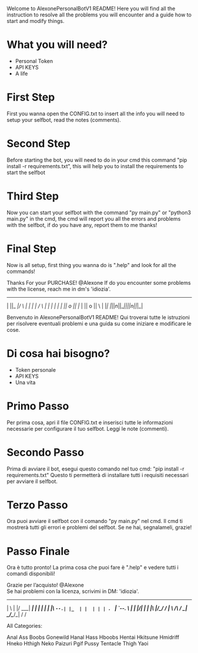 Welcome to AlexonePersonalBotV1 README!
Here you will find all the instruction to resolve all the problems you will encounter 
and a guide how to start and modify things.

# What you will need?

- Personal Token
- API KEYS
- A life

# First Step
First you wanna open the CONFIG.txt to insert all the info you will need to setup your selfbot,
read the notes (comments).

# Second Step
Before starting the bot, you will need to do in your cmd this command "pip install -r requirements.txt",
this will help you to install the requirements to start the selfbot

# Third Step
Now you can start your selfbot with the command "py main.py" or "python3 main.py" in the cmd, the cmd will report you all the errors
and problems with the selfbot, if do you have any, report them to me thanks!

# Final Step
Now is all setup, first thing you wanna do is ".help" and look for all the commands!

Thanks For your PURCHASE! @Alexone
If do you encounter some problems with the license, reach me in dm's 'idiozia'.

 _  ___  _   _    _   _   _  _ 
| ||_ _|/ \ | |  | | / \ | \| |
| | | || o || |_ | || o || \\ |
|_| |_||_n_||___||_||_n_||_|\_|
                               
Benvenuto in AlexonePersonalBotV1 README!
Qui troverai tutte le istruzioni per risolvere eventuali problemi
e una guida su come iniziare e modificare le cose.

# Di cosa hai bisogno?

- Token personale
- API KEYS
- Una vita

# Primo Passo
Per prima cosa, apri il file CONFIG.txt e inserisci tutte le informazioni necessarie per configurare il tuo selfbot.
Leggi le note (commenti).

# Secondo Passo
Prima di avviare il bot, esegui questo comando nel tuo cmd: "pip install -r requirements.txt"
Questo ti permetterà di installare tutti i requisiti necessari per avviare il selfbot.

# Terzo Passo
Ora puoi avviare il selfbot con il comando "py main.py" nel cmd. Il cmd ti mostrerà tutti gli errori
e problemi del selfbot. Se ne hai, segnalameli, grazie!

# Passo Finale
Ora è tutto pronto! La prima cosa che puoi fare è ".help" e vedere tutti i comandi disponibili!

Grazie per l’acquisto! @Alexone  
Se hai problemi con la licenza, scrivimi in DM: 'idiozia'.

 _   _  ___________ _    _ 
| \ | |/  ___|  ___| |  | |
|  \| |\ `--.| |_  | |  | |
| . ` | `--. \  _| | |/\| |
| |\  |/\__/ / |   \  /\  /
\_| \_/\____/\_|    \/  \/ 
                           
All Categories:

Anal 
Ass 
Boobs 
Gonewild 
Hanal 
Hass 
Hboobs 
Hentai 
Hkitsune 
Hmidriff 
Hneko 
Hthigh 
Neko 
Paizuri 
Pgif 
Pussy 
Tentacle 
Thigh 
Yaoi
